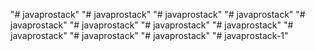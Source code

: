 "# javaprostack" 
"# javaprostack" 
"# javaprostack" 
"# javaprostack" 
"# javaprostack" 
"# javaprostack" 
"# javaprostack" 
"# javaprostack" 
"# javaprostack" 
"# javaprostack" 
"# javaprostack" 
"# javaprostack-1" 
